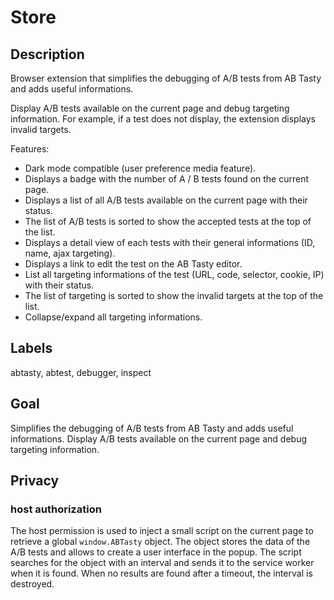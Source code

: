 # Store

## Description

Browser extension that simplifies the debugging of A/B tests from AB Tasty and adds useful informations.

Display A/B tests available on the current page and debug targeting information. For example, if a test does not display, the extension displays invalid targets.

Features:

- Dark mode compatible (user preference media feature).
- Displays a badge with the number of A / B tests found on the current page.
- Displays a list of all A/B tests available on the current page with their status.
- The list of A/B tests is sorted to show the accepted tests at the top of the list.
- Displays a detail view of each tests with their general informations (ID, name, ajax targeting).
- Displays a link to edit the test on the AB Tasty editor.
- List all targeting informations of the test (URL, code, selector, cookie, IP) with their status.
- The list of targeting is sorted to show the invalid targets at the top of the list.
- Collapse/expand all targeting informations.

## Labels

abtasty, abtest, debugger, inspect

## Goal

Simplifies the debugging of A/B tests from AB Tasty and adds useful informations. Display A/B tests available on the current page and debug targeting information.

## Privacy

### host authorization

The host permission is used to inject a small script on the current page to retrieve a global `window.ABTasty` object. The object stores the data of the A/B tests and allows to create a user interface in the popup. The script searches for the object with an interval and sends it to the service worker when it is found. When no results are found after a timeout, the interval is destroyed.
